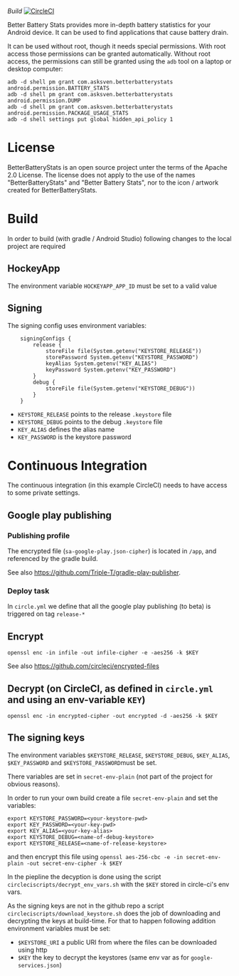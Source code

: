 *Build* [![CircleCI](https://circleci.com/gh/asksven/BetterBatteryStats/tree/master.svg?style=svg)](https://circleci.com/gh/asksven/BetterBatteryStats/tree/master)

Better Battery Stats provides more in-depth battery statistics for your Android device. It can be used to find applications that cause battery drain.

It can be used without root, though it needs special permissions. With root access those permissions can be granted automatically. Without root access, the permissions can still be granted using the `adb` tool on a laptop or desktop computer:

```
adb -d shell pm grant com.asksven.betterbatterystats android.permission.BATTERY_STATS
adb -d shell pm grant com.asksven.betterbatterystats android.permission.DUMP
adb -d shell pm grant com.asksven.betterbatterystats android.permission.PACKAGE_USAGE_STATS
adb -d shell settings put global hidden_api_policy 1
```

# License
BetterBatteryStats is an open source project unter the terms of the Apache 2.0 License. The license does not apply to the use of the names "BetterBatteryStats" and "Better Battery Stats", nor to the icon / artwork created for BetterBatteryStats. 

# Build
In order to build (with gradle / Android Studio) following changes to the local project are required

## HockeyApp
The environment variable `HOCKEYAPP_APP_ID` must be set to a valid value

## Signing

The signing config uses environment variables:
```
    signingConfigs {
        release {
            storeFile file(System.getenv("KEYSTORE_RELEASE"))
            storePassword System.getenv("KEYSTORE_PASSWORD")
            keyAlias System.getenv("KEY_ALIAS")
            keyPassword System.getenv("KEY_PASSWORD")
        }
        debug {
            storeFile file(System.getenv("KEYSTORE_DEBUG"))
        }
    }
```

- `KEYSTORE_RELEASE` points to the release `.keystore` file
- `KEYSTORE_DEBUG` points to the debug `.keystore` file
- `KEY_ALIAS`  defines the alias name
- `KEY_PASSWORD` is the keystore password


 
# Continuous Integration

The continuous integration (in this example CircleCI) needs to have access to some private settings.

## Google play publishing

### Publishing profile
The encrypted file (`sa-google-play.json-cipher`) is located in `/app`, and referenced by the gradle build.

 See also https://github.com/Triple-T/gradle-play-publisher.

### Deploy task

In `circle.yml` we define that all the google play publishing (to beta) is triggered on tag `release-*`

## Encrypt

`openssl enc -in infile -out infile-cipher -e -aes256 -k $KEY`

See also https://github.com/circleci/encrypted-files

## Decrypt (on CircleCI, as defined in `circle.yml` and using an env-variable `KEY`)

`openssl enc -in encrypted-cipher -out encrypted -d -aes256 -k $KEY`

## The signing keys

The environment variables `$KEYSTORE_RELEASE`, `$KEYSTORE_DEBUG`, `$KEY_ALIAS`, `$KEY_PASSWORD` and `$KEYSTORE_PASSWORD`must be set.

There variables are set in `secret-env-plain` (not part of the project for obvious reasons).

In order to run your own build create a file `secret-env-plain` and set the variables:
```
export KEYSTORE_PASSWORD=<your-keystore-pwd>
export KEY_PASSWORD=<your-key-pwd>
export KEY_ALIAS=<your-key-alias>
export KEYSTORE_DEBUG=<name-of-debug-keystore>
export KEYSTORE_RELEASE=<name-of-release-keystore>
```
and then encrypt this file using `openssl aes-256-cbc -e -in secret-env-plain -out secret-env-cipher -k $KEY`

In the piepline the decyption is done using the script `circleciscripts/decrypt_env_vars.sh` with the `$KEY` stored in circle-ci's env vars.

As the signing keys are not in the github repo a script `circleciscripts/download_keystore.sh` does the job of downloading and decrypting the keys at build-time.
For that to happen following addition environment variables must be set:
- `$KEYSTORE_URI` a public URI from where the files can be downloaded using http
- `$KEY` the key to decrypt the keystores (same env var as for `google-services.json`)

